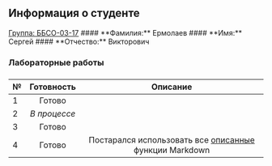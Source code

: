 <h2> Информация о студенте </h2>
<u>Группа: ББСО-03-17</u>
#### **Фамилия:** Ермолаев
#### **Имя:** Сергей
#### **Отчество:** Викторович
<h3> Лабораторные работы <h3>
  
| № | Готовность         | Описание |
| - |:------------------:|:--------:|
| 1 | Готово             |          |
| 2 | *В процессе*       |          |
| 3 | Готово             |          |
| 4 | Готово             | Постарался использовать все [описанные](https://github.com/bykvaadm/OS/tree/master/admin/lab4) функции Markdown |
